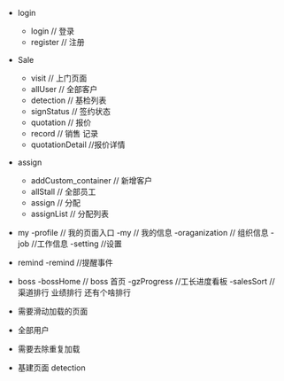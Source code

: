 - login
    - login // 登录
    - register // 注册
- Sale
    - visit  // 上门页面
    - allUser // 全部客户
    - detection  // 基检列表
    - signStatus  // 签约状态
    - quotation  // 报价
    - record  // 销售 记录
    - quotationDetail  //报价详情
    
- assign
    - addCustom_container // 新增客户
    - allStall // 全部员工
    - assign // 分配
    - assignList // 分配列表
- my
    -profile // 我的页面入口
    -my // 我的信息
    -oraganization // 组织信息
    -job //工作信息
    -setting //设置 
- remind
    -remind //提醒事件
- boss
    -bossHome // boss 首页
    -gzProgress //工长进度看板
    -salesSort // 渠道排行  业绩排行   还有个啥排行




- 需要滑动加载的页面
- 全部用户

- 需要去除重复加载
- 基建页面 detection